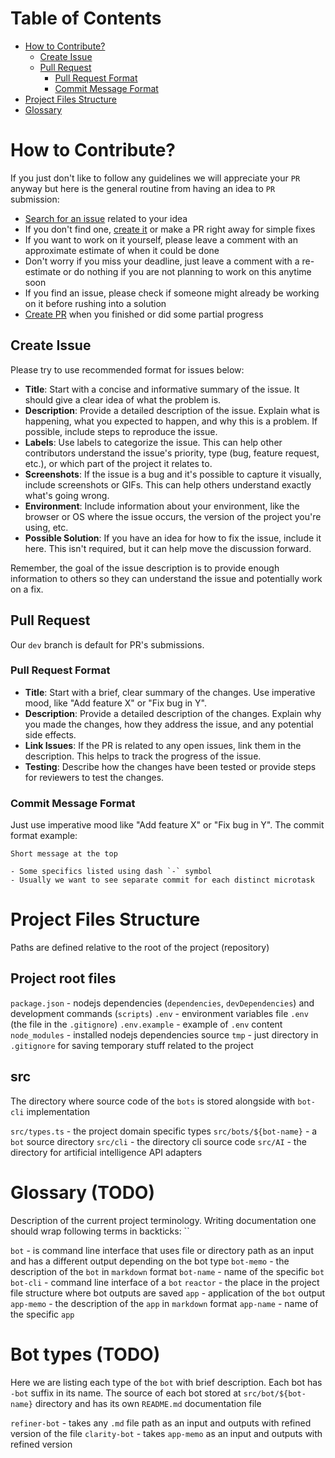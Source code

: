 # Table of Contents

- [How to Contribute?](#how-to-contribute)
  - [Create Issue](#create-issue)
  - [Pull Request](#pull-request)
    - [Pull Request Format](#pull-request-format)
    - [Commit Message Format](#commit-message-format)
- [Project Files Structure](#project-files-structure)
- [Glossary](#glossary)

# How to Contribute?

If you just don't like to follow any guidelines we will appreciate your `PR` anyway but here is the general routine from having an idea to `PR` submission:

- [Search for an issue](https://github.com/incerta/spadar/issues) related to your idea
- If you don't find one, [create it](#create-issue) or make a PR right away for simple fixes
- If you want to work on it yourself, please leave a comment with an approximate estimate of when it could be done
- Don't worry if you miss your deadline, just leave a comment with a re-estimate or do nothing if you are not planning to work on this anytime soon
- If you find an issue, please check if someone might already be working on it before rushing into a solution
- [Create PR](#pull-request) when you finished or did some partial progress

## Create Issue

Please try to use recommended format for issues below:

- **Title**: Start with a concise and informative summary of the issue. It should give a clear idea of what the problem is.
- **Description**: Provide a detailed description of the issue. Explain what is happening, what you expected to happen, and why this is a problem. If possible, include steps to reproduce the issue.
- **Labels**: Use labels to categorize the issue. This can help other contributors understand the issue's priority, type (bug, feature request, etc.), or which part of the project it relates to.
- **Screenshots**: If the issue is a bug and it's possible to capture it visually, include screenshots or GIFs. This can help others understand exactly what's going wrong.
- **Environment**: Include information about your environment, like the browser or OS where the issue occurs, the version of the project you're using, etc.
- **Possible Solution**: If you have an idea for how to fix the issue, include it here. This isn't required, but it can help move the discussion forward.

Remember, the goal of the issue description is to provide enough information to others so they can understand the issue and potentially work on a fix.

## Pull Request

Our `dev` branch is default for PR's submissions.

### Pull Request Format

- **Title**: Start with a brief, clear summary of the changes. Use imperative mood, like "Add feature X" or "Fix bug in Y".
- **Description**: Provide a detailed description of the changes. Explain why you made the changes, how they address the issue, and any potential side effects.
- **Link Issues**: If the PR is related to any open issues, link them in the description. This helps to track the progress of the issue.
- **Testing**: Describe how the changes have been tested or provide steps for reviewers to test the changes.

### Commit Message Format

Just use imperative mood like "Add feature X" or "Fix bug in Y". The commit format example:

```
Short message at the top

- Some specifics listed using dash `-` symbol
- Usually we want to see separate commit for each distinct microtask
```

# Project Files Structure

Paths are defined relative to the root of the project (repository)

## Project root files

`package.json` - nodejs dependencies (`dependencies`, `devDependencies`) and development commands (`scripts`)
`.env` - environment variables file `.env` (the file in the `.gitignore`)
`.env.example` - example of `.env` content
`node_modules` - installed nodejs dependencies source
`tmp` - just directory in `.gitignore` for saving temporary stuff related to the project

## src

The directory where source code of the `bots` is stored alongside with `bot-cli` implementation

`src/types.ts` - the project domain specific types
`src/bots/${bot-name}` - a `bot` source directory
`src/cli` - the directory cli source code
`src/AI` - the directory for artificial intelligence API adapters

# Glossary (TODO)

Description of the current project terminology. Writing documentation one should wrap following terms in backticks: ``

`bot` - is command line interface that uses file or directory path as an input and has a different output depending on the bot type
`bot-memo` - the description of the `bot` in `markdown` format
`bot-name` - name of the specific `bot`
`bot-cli` - command line interface of a `bot`
`reactor` - the place in the project file structure where bot outputs are saved
`app` - application of the `bot` output
`app-memo` - the description of the `app` in `markdown` format
`app-name` - name of the specific `app`

# Bot types (TODO)

Here we are listing each type of the `bot` with brief description. Each bot has `-bot` suffix in its name. The source of each bot stored at `src/bot/${bot-name}` directory and has its own `README.md` documentation file

`refiner-bot` - takes any `.md` file path as an input and outputs with refined version of the file
`clarity-bot` - takes `app-memo` as an input and outputs with refined version

